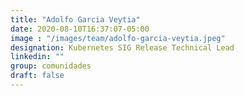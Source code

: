 ```yaml
---
title: "Adolfo Garcia Veytia"
date: 2020-08-10T16:37:07-05:00
image : "/images/team/adolfo-garcia-veytia.jpeg"
designation: Kubernetes SIG Release Technical Lead
linkedin: ""
group: comunidades
draft: false
---
```


